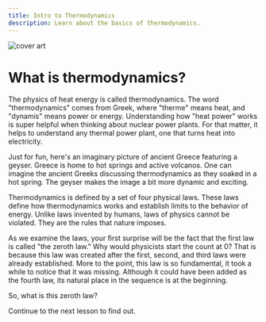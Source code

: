 ```yaml
---
title: Intro to Thermodynamics
description: Learn about the basics of thermodynamics.
---
```


![cover art](/images/courses/limits-of-nature/imaginary-geyser-in-Greece.jpg)

# What is thermodynamics?

The physics of heat energy is called thermodynamics. The word "thermodynamics" comes from Greek, where "therme" means heat, and "dynamis" means power or energy. Understanding how "heat power" works is super helpful when thinking about nuclear power plants. For that matter, it helps to understand any thermal power plant, one that turns heat into electricity.

Just for fun, here's an imaginary picture of ancient Greece featuring a geyser. Greece is home to hot springs and active volcanos. One can imagine the ancient Greeks discussing thermodynamics as they soaked in a hot spring. The geyser makes the image a bit more dynamic and exciting.

Thermodynamics is defined by a set of four physical laws. These laws define how thermodynamics works and establish limits to the behavior of energy. Unlike laws invented by humans, laws of physics cannot be violated. They are the rules that nature imposes.

As we examine the laws, your first surprise will be the fact that the first law is called "the zeroth law." Why would physicists start the count at 0? That is because this law was created after the first, second, and third laws were already established. More to the point, this law is so fundamental, it took a while to notice that it was missing. Although it could have been added as the fourth law, its natural place in the sequence is at the beginning.

So, what is this zeroth law?

Continue to the next lesson to find out.
